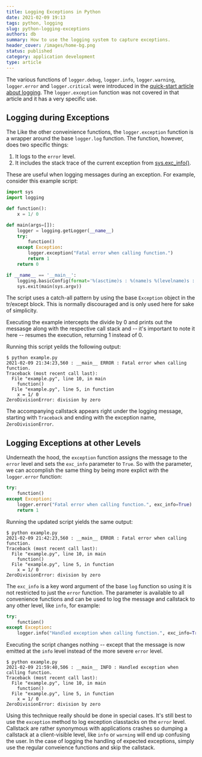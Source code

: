 ```yaml
---
title: Logging Exceptions in Python
date: 2021-02-09 19:13
tags: python, logging
slug: python-logging-exceptions
authors: db
summary: How to use the logging system to capture exceptions.
header_cover: /images/home-bg.png
status: published
category: application development
type: article
---
```

<!--
spell-checker:ignore
-->
The various functions of `logger.debug`, `logger.info`, `logger.warning`, `logger.error` and `logger.critical` were introduced in the [quick-start article about logging].  The `logger.exception` function was not covered in that article and it has a very specific use.

## Logging during Exceptions

The Like the other conveinience functions, the `logger.exception` function is a wrapper around the base `logger.log` function.  The function, however, does two specific things:

1. It logs to the `error` level.
2. It includes the stack trace of the current exception from [sys.exc_info()].

These are useful when logging messages during an exception.  For example, consider this example script:

```python
import sys
import logging

def function():
    x = 1/ 0

def main(args=[]):
    logger = logging.getLogger(__name__)
    try:
        function()
    except Exception:
        logger.exception("Fatal error when calling function.")
        return 1
    return 0

if __name__ == '__main__':
    logging.basicConfig(format='%(asctime)s : %(name)s %(levelname)s : %(message)s', level=logging.NOTSET)
    sys.exit(main(sys.argv))
```

The script uses a catch-all pattern by using the base `Exception` object in the tr/except block.  This is normally discouraged and is only used here for sake of simplicity.

Executing the example intercepts the divide by 0 and prints out the messasge along with the respective call stack and -- it's important to note it here -- resumes the execution, returning 1 instead of 0.

Running this script yeilds the following output:

```console
$ python example.py
2021-02-09 21:34:23,560 : __main__ ERROR : Fatal error when calling function.
Traceback (most recent call last):
  File "example.py", line 10, in main
    function()
  File "example.py", line 5, in function
    x = 1/ 0
ZeroDivisionError: division by zero
```

The accompanying callstack appears right under the logging message, starting with `Traceback` and ending with the exception name, `ZeroDivisionError`.

## Logging Exceptions at other Levels

Underneath the hood, the `exception` function assigns the message to the `error` level and sets the `exc_info` parameter to `True`.  So with the parameter, we can accomplish the same thing by being more explict with the `logger.error` function:

```python
try:
    function()
except Exception:
    logger.error("Fatal error when calling function.", exc_info=True)
    return 1
```

Running the updated script yields the same output:

```console
$ python example.py
2021-02-09 21:42:23,560 : __main__ ERROR : Fatal error when calling function.
Traceback (most recent call last):
  File "example.py", line 10, in main
    function()
  File "example.py", line 5, in function
    x = 1/ 0
ZeroDivisionError: division by zero
```

The `exc_info` is a key word argument of the base `log` function so using it is not restricted to just the `error` function. The parameter is available to all convenience functions and can be used to log the message and callstack to any other level, like `info`, for example:

```python
try:
    function()
except Exception:
    logger.info("Handled exception when calling function.", exc_info=True)
```

Executing the script changes nothing -- except that the message is now emitted at the `info` level instead of the more severe `error` level.

```console
$ python example.py
2021-02-09 21:59:40,506 : __main__ INFO : Handled exception when calling function.
Traceback (most recent call last):
  File "example.py", line 10, in main
    function()
  File "example.py", line 5, in function
    x = 1/ 0
ZeroDivisionError: division by zero
```

Using this technique really should be done in special cases.  It's still best to use the `exception` method to log exception classtacks on the `error` level.  Callstack are rather synonymous with applications crashes so dumping a callstack at a client-visible level, like `info` or `warning` will end up confusing the user.  In the case of logging the handling of expected exceptions, simply use the regular conveience functions and skip the callstack.

[sys.exc_info()]: https://docs.python.org/3/library/sys.html#sys.exc_info
[quick-start article about logging]: {filename}../2021-02-08-python-logging-quick-start/python-logging-quick-start.md

